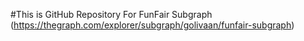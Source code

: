 #This is GitHub Repository For FunFair Subgraph (https://thegraph.com/explorer/subgraph/golivaan/funfair-subgraph)
